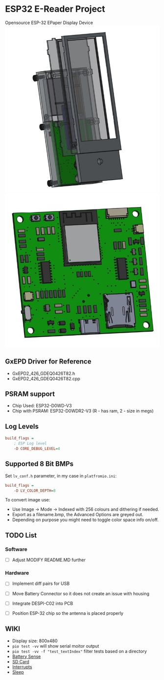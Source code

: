 # ESP32 E-Reader Project 
Opensource ESP-32 EPaper Display Device
![TitleImage](https://raw.githubusercontent.com/mpavlov-cmd/e-lv-reader/refs/heads/main/img/Title.jpg)
![PCB](https://raw.githubusercontent.com/mpavlov-cmd/e-lv-reader/refs/heads/main/img/PCB.jpg)

## GxEPD Driver for Reference
- GxEPD2_426_GDEQ0426T82.h
- GxEPD2_426_GDEQ0426T82.cpp

## PSRAM support
- Chip Used: ESP32-D0WD-V3
- Chip with PSRAM: ESP32-D0WDR2-V3 (R - has ram, 2 - size in megs)

## Log Levels
```ini
build_flags =
    ; ESP Log level
    -D CORE_DEBUG_LEVEL=4
```

## Supported 8 Bit BMPs
Set `lv_conf.h` parameter, in my case in `platfromio.ini`:
```ini
build_flags =
    -D LV_COLOR_DEPTH=8
```
To convert image use:

- Use Image -> Mode -> Indexed with 256 colours and dithering if needed.
- Export as a filename.bmp, the Advanced Options are greyed out.
- Depending on purpose you might need to toggle color space info on/off.

## TODO List
### Software
- [ ] Adjust MODIFY README.MD further
### Hardware
- [ ] Implement diff pairs for USB
- [ ] Move Battery Connector so it does not create an issue with housing
- [ ] Integrate DESPI-C02 into PCB
- [ ] Position ESP-32 chip so the antenna is placed properly


## WIKI
 - Display size: 800x480  
 - `pio test -vv` will show serial moitor output 
 - `pio test -vv -f "test_textIndex"` filter tests based on a directory
 - [Battery Sense](https://github.com/rlogiacco/BatterySense?tab=readme-ov-file)
 - [SD Card](https://github.com/espressif/arduino-esp32/tree/master/libraries/SD)
 - [Interrupts](https://www.youtube.com/watch?v=CJhWlfkf-5M)
 - [Sleep](https://randomnerdtutorials.com/esp32-deep-sleep-arduino-ide-wake-up-sources/)
